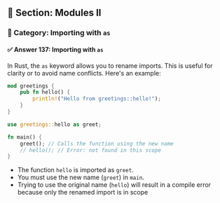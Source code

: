## 📘 Section: Modules II  
### 🔹 Category: Importing with `as`  
#### ✅ Answer 137: Importing with `as`

In Rust, the `as` keyword allows you to rename imports. This is useful for clarity or to avoid name conflicts. Here's an example:

```rust
mod greetings {
    pub fn hello() {
        println!("Hello from greetings::hello!");
    }
}

use greetings::hello as greet;

fn main() {
    greet(); // Calls the function using the new name
    // hello(); // Error: not found in this scope
}
```

- The function `hello` is imported as `greet`.
- You must use the new name (`greet`) in `main`.
- Trying to use the original name (`hello`) will result in a compile error because only the renamed import is in scope
